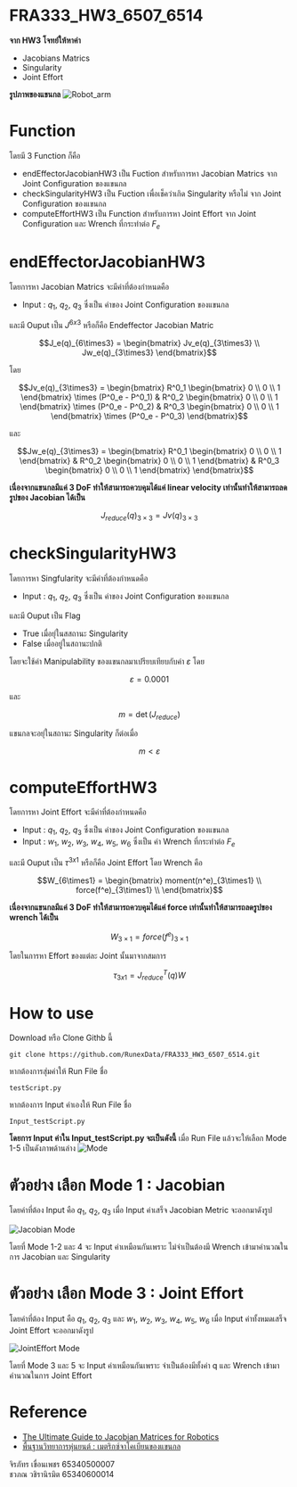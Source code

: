 # FRA333_HW3_6507_6514
**จาก HW3 โจทย์ให้หาค่า**
 - Jacobians Matrics
 - Singularity
 - Joint Effort

**รูปภาพของแขนกล**
![Robot_arm](pic1.png)

# Function
โดยมี 3 Function ก็คือ 
- endEffectorJacobianHW3 เป็น Fuction สำหรับการหา Jacobian Matrics จาก Joint Configuration ของแขนกล
- checkSingularityHW3 เป็น Fuction เพื่อเช็คว่าเกิด Singularity หรือไม่ จาก Joint Configuration ของแขนกล
- computeEffortHW3 เป็น Function สำหรับการหา Joint Effort จาก Joint Configuration และ Wrench ที่กระทำต่อ $F_e$

# endEffectorJacobianHW3
โดยการหา Jacobian Matrics จะมีค่าที่ต้องกำหนดคือ
- Input : $q_1$, $q_2$, $q_3$ ซึ่งเป็น ค่าของ Joint Configuration ของแขนกล

และมี Ouput เป็น $J^{6x3}$ หรือก็คือ Endeffector Jacobian Matric 
```math
J_e(q)_{6\times3} = 
    \begin{bmatrix}
        Jv_e(q)_{3\times3} \\
        Jw_e(q)_{3\times3}
    \end{bmatrix}
```

โดย

```math
Jv_e(q)_{3\times3} = 
    \begin{bmatrix}

        R^0_1
        \begin{bmatrix}
            0 \\
            0 \\
            1
        \end{bmatrix}
        \times
        (P^0_e - P^0_1) &

        R^0_2
            \begin{bmatrix}
            0 \\
            0 \\
            1
        \end{bmatrix}
        \times
        (P^0_e - P^0_2) &

        R^0_3
        \begin{bmatrix}
            0 \\
            0 \\
            1
        \end{bmatrix}
        \times
        (P^0_e - P^0_3)

    \end{bmatrix}
```

และ

```math
Jw_e(q)_{3\times3} = 
    \begin{bmatrix}

        R^0_1
        \begin{bmatrix}
            0 \\
            0 \\
            1
        \end{bmatrix} &

        R^0_2
        \begin{bmatrix}
            0 \\
            0 \\
            1
        \end{bmatrix} &

        R^0_3
        \begin{bmatrix}
            0 \\
            0 \\
            1
        \end{bmatrix}

    \end{bmatrix}
```

**เนื่องจากแขนกลมีแค่ 3 DoF ทำให้สามารถควบคุมได้แค่ linear velocity เท่านั้นทำให้สามารถลดรูปของ  Jacobian ได้เป็น**

```math
J_{reduce}(q)_{3\times3} = Jv(q)_{3\times3}

```

# checkSingularityHW3
โดยการหา Singfularity จะมีค่าที่ต้องกำหนดคือ
- Input : $q_1$, $q_2$, $q_3$ ซึ่งเป็น ค่าของ Joint Configuration ของแขนกล

และมี Ouput เป็น Flag 
- True เมื่อยุ่ในสสถานะ Singularity 
- False เมื่ออยู่ในสถานะปกติ

โดยจะใช้ค่า Manipulability ของแขนกลมาเปรียบเทียบกับค่า $\varepsilon$
โดย
~~~math
\varepsilon = 0.0001
~~~

และ 
~~~math
m = \det(J_{reduce})
~~~

 แขนกลจะอยุ่ในสถานะ Singularity ก็ต่อเมื่อ 
~~~math
m < \varepsilon
~~~

# computeEffortHW3
โดยการหา Joint Effort จะมีค่าที่ต้องกำหนดคือ
- Input : $q_1$, $q_2$, $q_3$ ซึ่งเป็น ค่าของ Joint Configuration ของแขนกล
- Input : $w_1$, $w_2$, $w_3$, $w_4$, $w_5$, $w_6$ ซึ่งเป็น ค่า Wrench ที่กระทำต่อ $F_e$

และมี Ouput เป็น $\tau^{3x1}$ หรือก็คือ Joint Effort
โดย Wrench คือ

```math
W_{6\times1} = 
    \begin{bmatrix}
        moment(n^e)_{3\times1} \\
        force(f^e)_{3\times1} \\
    \end{bmatrix}
```

**เนื่องจากแขนกลมีแค่ 3 DoF ทำให้สามารถควบคุมได้แค่ force เท่านั้นทำให้สามารถลดรูปของ wrench ได้เป็น**

```math
W_{3\times1} = force(f^e)_{3\times1}
```

โดยในการหา Effort ของแต่ละ Joint นั้นมาจากสมการ
```math
\tau_{3x1} = J_{reduce}^T(q)W
```

# How to use
Download หรือ Clone Githb นี้ 
~~~
git clone https://github.com/RunexData/FRA333_HW3_6507_6514.git
~~~

หากต้องการสุ่มค่าให้ Run File ชื่อ
~~~
testScript.py
~~~

หากต้องการ Input ค่าเองให้ Run File ชื่อ 
~~~
Input_testScript.py
~~~

**โดยการ Input ค่าใน Input_testScript.py จะเป็นดังนี้**
เมื่อ Run File แล้วจะให้เลือก Mode 1-5 เป็นดังภาพด้านล่าง
![Mode](Picture/Mode.png)

# ตัวอย่าง เลือก Mode 1 : Jacobian

โดยค่าที่ต้อง Input คือ $q_1$, $q_2$, $q_3$ เมื่อ Input ค่าเสร็จ Jacobian Metric จะออกมาดังรูป 

![Jacobian Mode](Picture/Jacobian.png)

โดยที่ Mode 1-2 และ 4 จะ Input ค่าเหมือนกันเพราะ ไม่จำเป็นต้องมี Wrench เข้ามาคำนวณในการ Jacobian และ Singularity



# ตัวอย่าง เลือก Mode 3 : Joint Effort

โดยค่าที่ต้อง Input คือ $q_1$, $q_2$, $q_3$ และ $w_1$, $w_2$, $w_3$, $w_4$, $w_5$, $w_6$
เมื่อ Input ค่าทั้งหมดเสร็จ Joint Effort จะออกมาดังรูป

![JointEffort Mode](Picture/JointEffort.png)

โดยที่ Mode 3 และ 5 จะ Input ค่าเหมือนกันเพราะ จำเป็นต้องมีทั้งค่า q และ Wrench เข้ามาคำนวณในการ Joint Effort 

# Reference 
- [The Ultimate Guide to Jacobian Matrices for Robotics](https://automaticaddison.com/the-ultimate-guide-to-jacobian-matrices-for-robotics/)
- [พื้นฐานวิทยาการหุ่นยนต์ : เมตริกซ์จาโคเบียนของแขนกล](https://www.youtube.com/watch?v=exG5zOAm7pA&list=PLHnZZE5j6C65J4-1t-azzmceXevAtWbRf&index=11)



จิรภัทร เขื่อนเพชร 65340500007\
ชวภณ วชิรานิรมิต 65340600014
